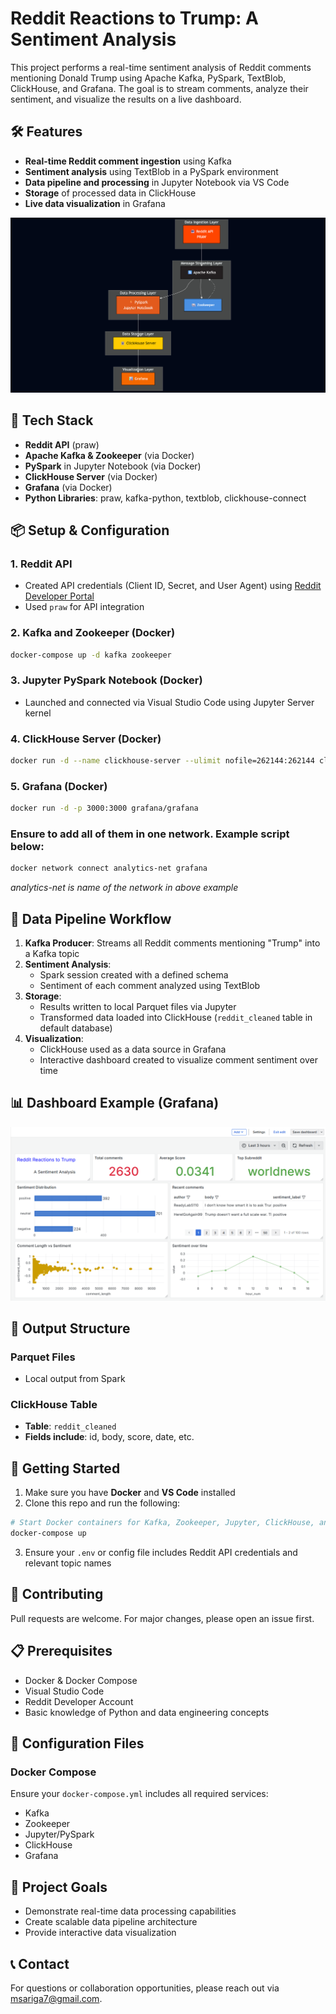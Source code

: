 # Reddit Reactions to Trump: A Sentiment Analysis

This project performs a real-time sentiment analysis of Reddit comments mentioning Donald Trump using Apache Kafka, PySpark, TextBlob, ClickHouse, and Grafana. The goal is to stream comments, analyze their sentiment, and visualize the results on a live dashboard.

## 🛠️ Features

- **Real-time Reddit comment ingestion** using Kafka
- **Sentiment analysis** using TextBlob in a PySpark environment
- **Data pipeline and processing** in Jupyter Notebook via VS Code
- **Storage** of processed data in ClickHouse
- **Live data visualization** in Grafana

![Alt text](pics/architecture.png)

## 🧰 Tech Stack

- **Reddit API** (praw)
- **Apache Kafka & Zookeeper** (via Docker)
- **PySpark** in Jupyter Notebook (via Docker)
- **ClickHouse Server** (via Docker)
- **Grafana** (via Docker)
- **Python Libraries**: praw, kafka-python, textblob, clickhouse-connect

## 📦 Setup & Configuration

### 1. Reddit API
- Created API credentials (Client ID, Secret, and User Agent) using [Reddit Developer Portal](https://www.reddit.com/prefs/apps)
- Used `praw` for API integration

### 2. Kafka and Zookeeper (Docker)
```bash
docker-compose up -d kafka zookeeper
```

### 3. Jupyter PySpark Notebook (Docker)
- Launched and connected via Visual Studio Code using Jupyter Server kernel

### 4. ClickHouse Server (Docker)
```bash
docker run -d --name clickhouse-server --ulimit nofile=262144:262144 clickhouse/clickhouse-server
```

### 5. Grafana (Docker)
```bash
docker run -d -p 3000:3000 grafana/grafana
```

### Ensure to add all of them in one network. Example script below:
```bash
docker network connect analytics-net grafana
```
_analytics-net is name of the network in above example_

## 🔄 Data Pipeline Workflow

1. **Kafka Producer**: Streams all Reddit comments mentioning "Trump" into a Kafka topic
2. **Sentiment Analysis**: 
   - Spark session created with a defined schema
   - Sentiment of each comment analyzed using TextBlob
3. **Storage**: 
   - Results written to local Parquet files via Jupyter
   - Transformed data loaded into ClickHouse (`reddit_cleaned` table in default database)
4. **Visualization**: 
   - ClickHouse used as a data source in Grafana
   - Interactive dashboard created to visualize comment sentiment over time

## 📊 Dashboard Example (Grafana)

![Alt text](pics/dashboard.png)

## 📁 Output Structure

### Parquet Files
- Local output from Spark

### ClickHouse Table
- **Table**: `reddit_cleaned`
- **Fields include**: id, body, score, date, etc.

## 🚀 Getting Started

1. Make sure you have **Docker** and **VS Code** installed
2. Clone this repo and run the following:

```bash
# Start Docker containers for Kafka, Zookeeper, Jupyter, ClickHouse, and Grafana
docker-compose up
```

3. Ensure your `.env` or config file includes Reddit API credentials and relevant topic names

## 🤝 Contributing

Pull requests are welcome. For major changes, please open an issue first.



## 📋 Prerequisites

- Docker & Docker Compose
- Visual Studio Code
- Reddit Developer Account
- Basic knowledge of Python and data engineering concepts

## 🔧 Configuration Files

### Docker Compose
Ensure your `docker-compose.yml` includes all required services:
- Kafka
- Zookeeper
- Jupyter/PySpark
- ClickHouse
- Grafana

## 🎯 Project Goals

- Demonstrate real-time data processing capabilities
- Create scalable data pipeline architecture
- Provide interactive data visualization

## 📞 Contact

For questions or collaboration opportunities, please reach out via msariga7@gmail.com.

